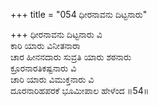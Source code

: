 +++
title = "054 ಧೀರನಾವನು ದಿಟ್ಟನಾರು"

+++
ಧೀರನಾವನು ದಿಟ್ಟನಾರು ವಿ  
ಕಾರಿ ಯಾರು ವಿನೀತನಾರಾ  
ಚಾರ ಹೀನನದಾರು ಸುವ್ರತಿ ಯಾರು ಶಠನಾರು   
ಕ್ರೂರನಾರತಿಕಷ್ಟನಾರು ವಿ  
ಚಾರಿ ಯಾರು ವಿಮುಕ್ತನಾರು ವಿ  
ದೂರನಾರಿಹಪರಕೆ ಭೂಮೀಪಾಲ ಹೇಳೆಂದ      ॥54॥